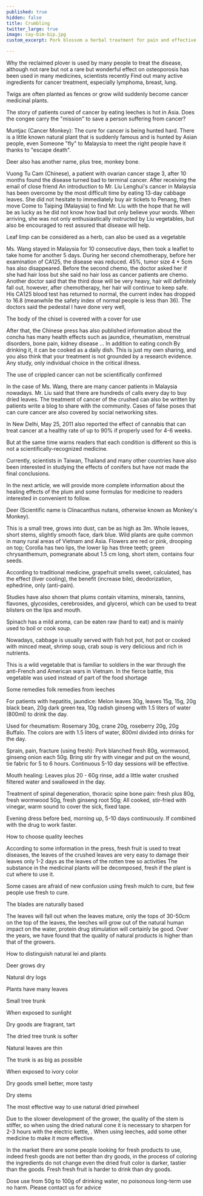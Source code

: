 ```yaml
---
published: true
hidden: false
title: Crumbling
twitter_large: true
image: cay-bim-bip.jpg
custom_excerpt: Pork blossom a herbal treatment for pain and effective cancer treatment.

---
```


Why the reclaimed plover is used by many people to treat the disease, although not rare but not a rare but wonderful effect on osteoporosis has been used in many medicines, scientists recently Find out many active ingredients for cancer treatment, especially lymphoma, breast, lung.

Twigs are often planted as fences or grow wild suddenly become cancer medicinal plants.

The story of patients cured of cancer by eating leeches is hot in Asia. Does the congee carry the "mission" to save a person suffering from cancer?

Muntjac (Cancer Monkey): The cure for cancer is being hunted hard. There is a little known natural plant that is suddenly famous and is hunted by Asian people, even Someone "fly" to Malaysia to meet the right people have it thanks to "escape death".

Deer also has another name, plus tree, monkey bone.

Vuong Tu Cam (Chinese), a patient with ovarian cancer stage 3, after 10 months found the disease turned bad to terminal cancer. After receiving the email of close friend An introduction to Mr. Liu Lenghui's cancer in Malaysia has been overcome by the most difficult time by eating 13-day cabbage leaves. She did not hesitate to immediately buy air tickets to Penang, then move Come to Taiping (Malaysia) to find Mr. Liu with the hope that he will be as lucky as he did not know how bad but only believe your words. When arriving, she was not only enthusiastically instructed by Liu vegetables, but also be encouraged to rest assured that disease will help.

Leaf limp can be considered as a herb, can also be used as a vegetable

Ms. Wang stayed in Malaysia for 10 consecutive days, then took a leaflet to take home for another 5 days. During her second chemotherapy, before her examination of CA125, the disease was reduced. 45%, tumor size 4 * 5cm has also disappeared. Before the second chemo, the doctor asked her if she had hair loss but she said no hair loss as cancer patients are chemo. Another doctor said that the third dose will be very heavy, hair will definitely fall out, however, after chemotherapy, her hair will continue to keep safe. His CA125 blood test has returned to normal, the current index has dropped to 16.8 (meanwhile the safety index of normal people is less than 36). The doctors said the pedestal I have done very well,

The body of the chisel is covered with a cover for use

After that, the Chinese press has also published information about the concha has many health effects such as jaundice, rheumatism, menstrual disorders, bone pain, kidney disease ... In addition to eating conch By drinking it, it can be cooked as a daily dish. This is just my own sharing, and you also think that your treatment is not grounded by a research evidence. Any study, only individual choice in the critical illness.

The use of crippled cancer can not be scientifically confirmed

In the case of Ms. Wang, there are many cancer patients in Malaysia nowadays. Mr. Liu said that there are hundreds of calls every day to buy dried leaves. The treatment of cancer of the crushed can also be written by patients write a blog to share with the community. Cases of false poses that can cure cancer are also covered by social networking sites.

In New Delhi, May 25, 2011 also reported the effect of cannabis that can treat cancer at a healthy rate of up to 90% if properly used for 4-6 weeks.

But at the same time warns readers that each condition is different so this is not a scientifically-recognized medicine.

Currently, scientists in Taiwan, Thailand and many other countries have also been interested in studying the effects of conifers but have not made the final conclusions.

In the next article, we will provide more complete information about the healing effects of the plum and some formulas for medicine to readers interested in convenient to follow.

Deer (Scientific name is Clinacanthus nutans, otherwise known as Monkey's Monkey).

This is a small tree, grows into dust, can be as high as 3m. Whole leaves, short stems, slightly smooth face, dark blue. Wild plants are quite common in many rural areas of Vietnam and Asia. Flowers are red or pink, drooping on top; Corolla has two lips, the lower lip has three teeth; green chrysanthemum, pomegranate about 1.5 cm long, short stem, contains four seeds.

According to traditional medicine, grapefruit smells sweet, calculated, has the effect (liver cooling), the benefit (increase bile), deodorization, ephedrine, only (anti-pain).

Studies have also shown that plums contain vitamins, minerals, tannins, flavones, glycosides, cerebrosides, and glycerol, which can be used to treat blisters on the lips and mouth.

Spinach has a mild aroma, can be eaten raw (hard to eat) and is mainly used to boil or cook soup.

Nowadays, cabbage is usually served with fish hot pot, hot pot or cooked with minced meat, shrimp soup, crab soup is very delicious and rich in nutrients.

This is a wild vegetable that is familiar to soldiers in the war through the anti-French and American wars in Vietnam. In the fierce battle, this vegetable was used instead of part of the food shortage

Some remedies folk remedies from leeches

For patients with hepatitis, jaundice: Melon leaves 30g, leaves 15g, 15g, 20g black bean, 20g dark green tea, 10g radish ginseng with 1.5 liters of water (800ml) to drink the day.

Used for rheumatism: Rosemary 30g, crane 20g, roseberry 20g, 20g Buffalo. The colors are with 1.5 liters of water, 800ml divided into drinks for the day.

Sprain, pain, fracture (using fresh): Pork blanched fresh 80g, wormwood, ginseng onion each 50g. Bring stir fry with vinegar and put on the wound, tie fabric for 5 to 6 hours. Continuous 5-10 day sessions will be effective.

Mouth healing: Leaves plus 20 - 60g rinse, add a little water crushed filtered water and swallowed in the day.

Treatment of spinal degeneration, thoracic spine bone pain: fresh plus 80g, fresh wormwood 50g, fresh ginseng root 50g; All cooked, stir-fried with vinegar, warm sound to cover the sick, fixed tape.

Evening dress before bed, morning up, 5-10 days continuously. If combined with the drug to work faster.

How to choose quality leeches

According to some information in the press, fresh fruit is used to treat diseases, the leaves of the crushed leaves are very easy to damage their leaves only 1-2 days as the leaves of the rotten tree so activities The substance in the medicinal plants will be decomposed, fresh if the plant is cut where to use it.

Some cases are afraid of new confusion using fresh mulch to cure, but few people use fresh to cure.

The blades are naturally based

The leaves will fall out when the leaves mature, only the tops of 30-50cm on the top of the leaves, the leeches will grow out of the natural human impact on the water, protein drug stimulation will certainly be good. Over the years, we have found that the quality of natural products is higher than that of the growers.

How to distinguish natural lei and plants

Deer grows dry

Natural dry logs

Plants have many leaves

Small tree trunk

When exposed to sunlight

Dry goods are fragrant, tart

The dried tree trunk is softer

Natural leaves are thin

The trunk is as big as possible

When exposed to ivory color

Dry goods smell better, more tasty

Dry stems

The most effective way to use natural dried pinwheel

Due to the slower development of the grower, the quality of the stem is stiffer, so when using the dried natural cone it is necessary to sharpen for 2-3 hours with the electric kettle, . When using leeches, add some other medicine to make it more effective.

In the market there are some people looking for fresh products to use, indeed fresh goods are not better than dry goods, in the process of coloring the ingredients do not change even the dried fruit color is darker, tastier than the goods. Fresh fresh fruit is harder to drink than dry goods.

Dose use from 50g to 100g of drinking water, no poisonous long-term use no harm. Please contact us for advice

